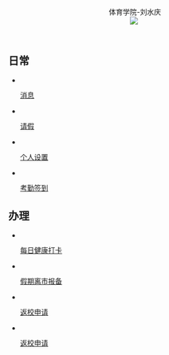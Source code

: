 <!DOCTYPE html>
<html>
<head>
	<meta charset="utf-8">
	<meta name="viewport" content="target-densitydpi=device-dpi, width=device-width,height=device-height, initial-scale=1, user-scalable=no, minimum-scale=1.0, maximum-scale=1.0,shrink-to-fit=no" />
	<meta name="format-detection" content="telephone=no"/>
	<script type="text/javascript" src="js/rem.js"></script>
	<link type="text/css" rel="stylesheet" href="css/css.css"/>
	<title>师大移动学工用户中心</title>
</head>

<body>	
<header>
	<div class="back"><a href="javascript:;"><img src="img/hback.jpg" alt=""></a> 体育学院-刘水庆</div>
	<div class="user"><img src="img/huser.jpg" ></div>
</header>

<div class="index">
	<div class="item item_01">
		<h2>日常</h2>
		<ul>
			<li><a href="javascript:;"><div class="thumb"><img src="img/icon_01.jpg" alt=""></div><p>消息</p></a></li>
			<li><a href="ok.html"><div class="thumb"><img src="img/icon_02.jpg" alt=""></div><p>请假</p></a></li>
			<li><a href="javascript:;"><div class="thumb"><img src="img/icon_03.jpg" alt=""></div><p>个人设置</p></a></li>
			<li><a href="javascript:;"><div class="thumb"><img src="img/icon_04.jpg" alt=""></div><p>考勤签到</p></a></li>
		</ul>
	</div>
	<div class="item item_02">
		<h2>办理</h2>
		<ul>
			<li><a href="javascript:;"><div class="thumb"><img src="img/icon_05.jpg" alt=""></div><p>每日健康打卡</p></a></li>
			<li><a href="javascript:;"><div class="thumb"><img src="img/icon_06.jpg" alt=""></div><p>假期离市报备</p></a></li>
			<li><a href="javascript:;"><div class="thumb"><img src="img/icon_07.jpg" alt=""></div><p>返校申请</p></a></li>
			<li><a href="javascript:;"><div class="thumb"><img src="img/icon_07.jpg" alt=""></div><p>返校申请</p></a></li>
		</ul>
	</div>
</div>
</body>
</html>
